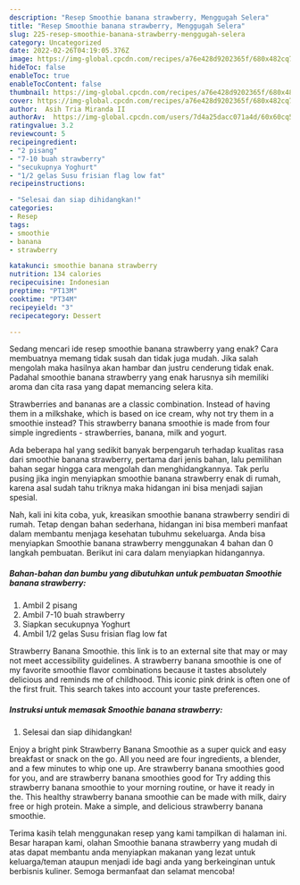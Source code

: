 ```yaml
---
description: "Resep Smoothie banana strawberry, Menggugah Selera"
title: "Resep Smoothie banana strawberry, Menggugah Selera"
slug: 225-resep-smoothie-banana-strawberry-menggugah-selera
category: Uncategorized
date: 2022-02-26T04:19:05.376Z
image: https://img-global.cpcdn.com/recipes/a76e428d9202365f/680x482cq70/smoothie-banana-strawberry-foto-resep-utama.jpg
hideToc: false
enableToc: true
enableTocContent: false
thumbnail: https://img-global.cpcdn.com/recipes/a76e428d9202365f/680x482cq70/smoothie-banana-strawberry-foto-resep-utama.jpg
cover: https://img-global.cpcdn.com/recipes/a76e428d9202365f/680x482cq70/smoothie-banana-strawberry-foto-resep-utama.jpg
author:  Asih Tria Miranda II
authorAv:  https://img-global.cpcdn.com/users/7d4a25dacc071a4d/60x60cq50/avatar.jpg
ratingvalue: 3.2
reviewcount: 5
recipeingredient:
- "2 pisang"
- "7-10 buah strawberry"
- "secukupnya Yoghurt"
- "1/2 gelas Susu frisian flag low fat"
recipeinstructions:

- "Selesai dan siap dihidangkan!"
categories:
- Resep
tags:
- smoothie
- banana
- strawberry

katakunci: smoothie banana strawberry 
nutrition: 134 calories
recipecuisine: Indonesian
preptime: "PT13M"
cooktime: "PT34M"
recipeyield: "3"
recipecategory: Dessert

---
```



Sedang mencari ide resep smoothie banana strawberry yang enak? Cara membuatnya memang tidak susah dan tidak juga mudah. Jika salah mengolah maka hasilnya akan hambar dan justru cenderung tidak enak. Padahal smoothie banana strawberry yang enak harusnya sih memiliki aroma dan cita rasa yang dapat memancing selera kita.


Strawberries and bananas are a classic combination. Instead of having them in a milkshake, which is based on ice cream, why not try them in a smoothie instead? This strawberry banana smoothie is made from four simple ingredients - strawberries, banana, milk and yogurt.

Ada beberapa hal yang sedikit banyak berpengaruh terhadap kualitas rasa dari smoothie banana strawberry, pertama dari jenis bahan, lalu pemilihan bahan segar hingga cara mengolah dan menghidangkannya. Tak perlu pusing jika ingin menyiapkan smoothie banana strawberry enak di rumah, karena asal sudah tahu triknya maka hidangan ini bisa menjadi sajian spesial.


Nah, kali ini kita coba, yuk, kreasikan smoothie banana strawberry sendiri di rumah. Tetap dengan bahan sederhana, hidangan ini bisa memberi manfaat dalam membantu menjaga kesehatan tubuhmu sekeluarga. Anda bisa menyiapkan Smoothie banana strawberry menggunakan 4 bahan dan 0 langkah pembuatan. Berikut ini cara dalam menyiapkan hidangannya.

<!--inarticleads1-->

##### Bahan-bahan dan bumbu yang dibutuhkan untuk pembuatan Smoothie banana strawberry:

1. Ambil 2 pisang
1. Ambil 7-10 buah strawberry
1. Siapkan secukupnya Yoghurt
1. Ambil 1/2 gelas Susu frisian flag low fat


Strawberry Banana Smoothie. this link is to an external site that may or may not meet accessibility guidelines. A strawberry banana smoothie is one of my favorite smoothie flavor combinations because it tastes absolutely delicious and reminds me of childhood. This iconic pink drink is often one of the first fruit. This search takes into account your taste preferences. 

<!--inarticleads2-->

##### Instruksi untuk memasak Smoothie banana strawberry:


1. Selesai dan siap dihidangkan!

Enjoy a bright pink Strawberry Banana Smoothie as a super quick and easy breakfast or snack on the go. All you need are four ingredients, a blender, and a few minutes to whip one up. Are strawberry banana smoothies good for you, and are strawberry banana smoothies good for Try adding this strawberry banana smoothie to your morning routine, or have it ready in the. This healthy strawberry banana smoothie can be made with milk, dairy free or high protein. Make a simple, and delicious strawberry banana smoothie. 

Terima kasih telah menggunakan resep yang kami tampilkan di halaman ini. Besar harapan kami, olahan Smoothie banana strawberry yang mudah di atas dapat membantu anda menyiapkan makanan yang lezat untuk keluarga/teman ataupun menjadi ide bagi anda yang berkeinginan untuk berbisnis kuliner. Semoga bermanfaat dan selamat mencoba!
